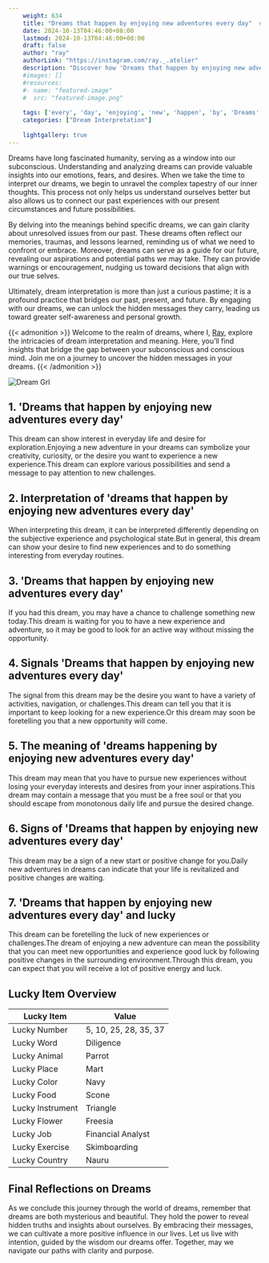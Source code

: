 ```yaml
---
    weight: 634
    title: "Dreams that happen by enjoying new adventures every day"  # Assuming 'title' column exists
    date: 2024-10-13T04:46:00+08:00
    lastmod: 2024-10-13T04:46:00+08:00
    draft: false
    author: "ray"
    authorLink: "https://instagram.com/ray._.atelier"
    description: "Discover how 'Dreams that happen by enjoying new adventures every day' can interpret your future and uncover its significant meanings in your life."
    #images: []
    #resources:
    #- name: "featured-image"
    #  src: "featured-image.png"
    
    tags: ['every', 'day', 'enjoying', 'new', 'happen', 'by', 'Dreams', 'adventures', 'that']
    categories: ["Dream Interpretation"]
    
    lightgallery: true
---
```

    
Dreams have long fascinated humanity, serving as a window into our subconscious. Understanding and analyzing dreams can provide valuable insights into our emotions, fears, and desires. When we take the time to interpret our dreams, we begin to unravel the complex tapestry of our inner thoughts. This process not only helps us understand ourselves better but also allows us to connect our past experiences with our present circumstances and future possibilities.

By delving into the meanings behind specific dreams, we can gain clarity about unresolved issues from our past. These dreams often reflect our memories, traumas, and lessons learned, reminding us of what we need to confront or embrace. Moreover, dreams can serve as a guide for our future, revealing our aspirations and potential paths we may take. They can provide warnings or encouragement, nudging us toward decisions that align with our true selves.

Ultimately, dream interpretation is more than just a curious pastime; it is a profound practice that bridges our past, present, and future. By engaging with our dreams, we can unlock the hidden messages they carry, leading us toward greater self-awareness and personal growth.

{{< admonition >}}
Welcome to the realm of dreams, where I, [Ray](https://instagram.com/ray._.atelier), explore the intricacies of dream interpretation and meaning. Here, you’ll find insights that bridge the gap between your subconscious and conscious mind. Join me on a journey to uncover the hidden messages in your dreams.
{{< /admonition >}}

![Dream Grl](https://cdn.pixabay.com/photo/2017/11/02/03/35/gothic-2910057_1280.jpg "Dream Grl")

## 1. 'Dreams that happen by enjoying new adventures every day'
This dream can show interest in everyday life and desire for exploration.Enjoying a new adventure in your dreams can symbolize your creativity, curiosity, or the desire you want to experience a new experience.This dream can explore various possibilities and send a message to pay attention to new challenges.

## 2. Interpretation of 'dreams that happen by enjoying new adventures every day'
When interpreting this dream, it can be interpreted differently depending on the subjective experience and psychological state.But in general, this dream can show your desire to find new experiences and to do something interesting from everyday routines.

## 3. 'Dreams that happen by enjoying new adventures every day'
If you had this dream, you may have a chance to challenge something new today.This dream is waiting for you to have a new experience and adventure, so it may be good to look for an active way without missing the opportunity.

## 4. Signals 'Dreams that happen by enjoying new adventures every day'
The signal from this dream may be the desire you want to have a variety of activities, navigation, or challenges.This dream can tell you that it is important to keep looking for a new experience.Or this dream may soon be foretelling you that a new opportunity will come.

## 5. The meaning of 'dreams happening by enjoying new adventures every day'
This dream may mean that you have to pursue new experiences without losing your everyday interests and desires from your inner aspirations.This dream may contain a message that you must be a free soul or that you should escape from monotonous daily life and pursue the desired change.

## 6. Signs of 'Dreams that happen by enjoying new adventures every day'
This dream may be a sign of a new start or positive change for you.Daily new adventures in dreams can indicate that your life is revitalized and positive changes are waiting.

## 7. 'Dreams that happen by enjoying new adventures every day' and lucky
This dream can be foretelling the luck of new experiences or challenges.The dream of enjoying a new adventure can mean the possibility that you can meet new opportunities and experience good luck by following positive changes in the surrounding environment.Through this dream, you can expect that you will receive a lot of positive energy and luck.

## Lucky Item Overview
| Lucky Item          | Value              |
|---------------|--------------------|
| Lucky Number        | 5, 10, 25, 28, 35, 37  |
| Lucky Word          | Diligence |
| Lucky Animal        | Parrot |
| Lucky Place         | Mart     |
| Lucky Color         | Navy     |
| Lucky Food          | Scone      |
| Lucky Instrument    | Triangle |
| Lucky Flower        | Freesia    |
| Lucky Job           | Financial Analyst       |
| Lucky Exercise      | Skimboarding  |
| Lucky Country       | Nauru    |


##  Final Reflections on Dreams

As we conclude this journey through the world of dreams, remember that dreams are both mysterious and beautiful. They hold the power to reveal hidden truths and insights about ourselves. By embracing their messages, we can cultivate a more positive influence in our lives. Let us live with intention, guided by the wisdom our dreams offer. Together, may we navigate our paths with clarity and purpose.
